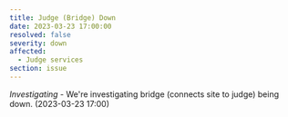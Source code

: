 ```yaml
---
title: Judge (Bridge) Down
date: 2023-03-23 17:00:00
resolved: false
severity: down
affected:
  - Judge services
section: issue
---
```


*Investigating* - We're investigating bridge (connects site to judge) being down. (2023-03-23 17:00)
